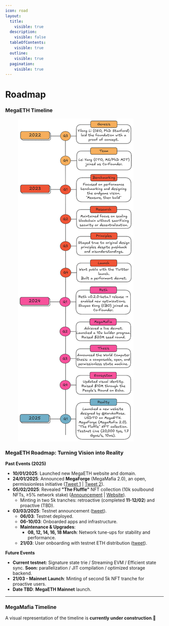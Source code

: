 ```yaml
---
icon: road
layout:
  title:
    visible: true
  description:
    visible: false
  tableOfContents:
    visible: true
  outline:
    visible: true
  pagination:
    visible: true
---
```


# Roadmap

### MegaETH Timeline

<figure><img src="../.gitbook/assets/ME_Timelinde_v5.png" alt=""><figcaption></figcaption></figure>

### MegaETH Roadmap: Turning Vision into Reality

**Past Events (2025)**

* **10/01/2025**: Launched new MegaETH website and domain.
* **24/01/2025**: Announced **MegaForge** (MegaMafia 2.0), an open, permissionless initiative ([Tweet 1](https://x.com/hotpot_dao/status/1878896282082615346) | [Tweet 2](https://x.com/megaeth_labs/status/1882829039603470371)).
* **05/02/2025**: Revealed **"The Fluffle"** NFT collection (10k soulbound NFTs, ≥5% network stake) ([Announcement](https://x.com/megaeth_labs/status/1886947683220234670) | [Website](https://www.megaeth.com/thefluffle)).
  * Minting in two 5k tranches: retroactive (completed **11-12/02**) and proactive (TBD).
* **03/03/2025**: Testnet announcement ([tweet](https://x.com/megaeth_labs/status/1896675119332045188)).
  * **06/03**: Testnet deployed.
  * **06-10/03**: Onboarded apps and infrastructure.
  * **Maintenance & Upgrades**:
    * **08, 12, 14, 16, 18 March**: Network tune-ups for stability and performance.
  * **21/03**: User onboarding with testnet ETH distribution ([tweet](https://x.com/megaeth_labs/status/1903099481874153880)).

**Future Events**

* **Current testnet:** Signature state trie / Streaming EVM / Efficient state sync. **Soon:** parallelization / JIT compilation / optimized storage backend.
* **21/03 - Mainnet** **Launch**: Minting of second 5k NFT tranche for proactive users.
* **Date TBD**: **MegaETH Mainnet** launch.

***

### MegaMafia Timeline

A visual representation of the timeline is **currently under construction**.🚧
